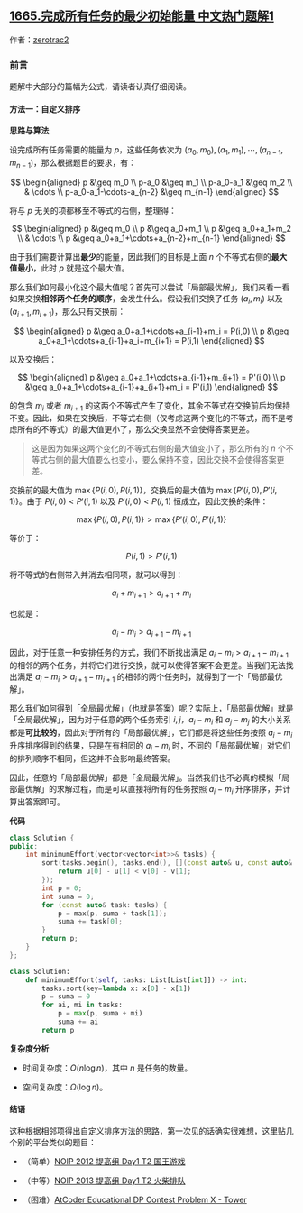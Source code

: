 ## [1665.完成所有任务的最少初始能量 中文热门题解1](https://leetcode.cn/problems/minimum-initial-energy-to-finish-tasks/solutions/100000/wan-cheng-suo-you-ren-wu-de-zui-shao-chu-shi-neng-)

作者：[zerotrac2](https://leetcode.cn/u/zerotrac2)
### 前言

题解中大部分的篇幅为公式，请读者认真仔细阅读。

#### 方法一：自定义排序

**思路与算法**

设完成所有任务需要的能量为 $p$，这些任务依次为 $(a_0,m_0), (a_1, m_1), \cdots, (a_{n-1}, m_{n-1})$，那么根据题目的要求，有：

$$
\begin{aligned}
p &\geq m_0 \\
p-a_0 &\geq m_1 \\
p-a_0-a_1 &\geq m_2 \\
& \cdots \\
p-a_0-a_1-\cdots-a_{n-2} &\geq m_{n-1}
\end{aligned}
$$

将与 $p$ 无关的项都移至不等式的右侧，整理得：

$$
\begin{aligned}
p &\geq m_0 \\
p &\geq a_0+m_1 \\
p &\geq a_0+a_1+m_2 \\
& \cdots \\
p &\geq a_0+a_1+\cdots+a_{n-2}+m_{n-1}
\end{aligned}
$$

由于我们需要计算出**最少**的能量，因此我们的目标是上面 $n$ 个不等式右侧的**最大值最小**，此时 $p$ 就是这个最大值。

那么我们如何最小化这个最大值呢？首先可以尝试「局部最优解」，我们来看一看如果交换**相邻两个任务的顺序**，会发生什么。假设我们交换了任务 $(a_i, m_i)$ 以及 $(a_{i+1},m_{i+1})$，那么只有交换前：

$$
\begin{aligned}
p &\geq a_0+a_1+\cdots+a_{i-1}+m_i = P(i,0) \\
p &\geq a_0+a_1+\cdots+a_{i-1}+a_i+m_{i+1} = P(i,1)
\end{aligned}
$$

以及交换后：

$$
\begin{aligned}
p &\geq a_0+a_1+\cdots+a_{i-1}+m_{i+1} = P'(i,0) \\
p &\geq a_0+a_1+\cdots+a_{i-1}+a_{i+1}+m_i = P'(i,1)
\end{aligned}
$$

的包含 $m_i$ 或者 $m_{i+1}$ 的这两个不等式产生了变化，其余不等式在交换前后均保持不变。因此，如果在交换后，不等式右侧（仅考虑这两个变化的不等式，而不是考虑所有的不等式）的最大值更小了，那么交换显然不会使得答案更差。

> 这是因为如果这两个变化的不等式右侧的最大值变小了，那么所有的 $n$ 个不等式右侧的最大值要么也变小，要么保持不变，因此交换不会使得答案更差。

交换前的最大值为 $\max \big\{ P(i,0),P(i,1) \big\}$，交换后的最大值为 $\max \big\{ P'(i,0),P'(i,1) \big\}$。由于 $P(i,0) < P'(i,1)$ 以及 $P'(i,0) < P(i,1)$ 恒成立，因此交换的条件：

$$
\max \big\{ P(i,0),P(i,1) \big\} > \max \big\{ P'(i,0),P'(i,1) \big\}
$$

等价于：

$$
P(i,1) > P'(i,1)
$$

将不等式的右侧带入并消去相同项，就可以得到：

$$
a_i+m_{i+1} > a_{i+1}+m_i
$$

也就是：

$$
a_i - m_i > a_{i+1} - m_{i+1}
$$

因此，对于任意一种安排任务的方式，我们不断找出满足 $a_i - m_i > a_{i+1} - m_{i+1}$ 的相邻的两个任务，并将它们进行交换，就可以使得答案不会更差。当我们无法找出满足 $a_i - m_i > a_{i+1} - m_{i+1}$ 的相邻的两个任务时，就得到了一个「局部最优解」。

那么我们如何得到「全局最优解」（也就是答案）呢？实际上，「局部最优解」就是「全局最优解」，因为对于任意的两个任务索引 $i,j$，$a_i-m_i$ 和 $a_j-m_j$ 的大小关系都是**可比较的**，因此对于所有的「局部最优解」，它们都是将这些任务按照 $a_i-m_i$ 升序排序得到的结果，只是在有相同的 $a_i-m_i$ 时，不同的「局部最优解」对它们的排列顺序不相同，但这并不会影响最终答案。

因此，任意的「局部最优解」都是「全局最优解」。当然我们也不必真的模拟「局部最优解」的求解过程，而是可以直接将所有的任务按照 $a_i-m_i$ 升序排序，并计算出答案即可。

**代码**

```C++ [sol1-C++]
class Solution {
public:
    int minimumEffort(vector<vector<int>>& tasks) {
        sort(tasks.begin(), tasks.end(), [](const auto& u, const auto& v) {
            return u[0] - u[1] < v[0] - v[1];
        });
        int p = 0;
        int suma = 0;
        for (const auto& task: tasks) {
            p = max(p, suma + task[1]);
            suma += task[0];
        }
        return p;
    }
};
```

```Python [sol1-Python3]
class Solution:
    def minimumEffort(self, tasks: List[List[int]]) -> int:
        tasks.sort(key=lambda x: x[0] - x[1])
        p = suma = 0
        for ai, mi in tasks:
            p = max(p, suma + mi)
            suma += ai
        return p
```

**复杂度分析**

- 时间复杂度：$O(n \log n)$，其中 $n$ 是任务的数量。

- 空间复杂度：$\Omega(\log n)$。

#### 结语

这种根据相邻项得出自定义排序方法的思路，第一次见的话确实很难想，这里贴几个别的平台类似的题目：

- （简单）[NOIP 2012 提高组 Day1 T2 国王游戏](https://www.luogu.com.cn/problem/P1080)

- （中等）[NOIP 2013 提高组 Day1 T2 火柴排队](https://www.luogu.com.cn/problem/P1966)

- （困难）[AtCoder Educational DP Contest Problem X - Tower](https://atcoder.jp/contests/dp/tasks/dp_x)